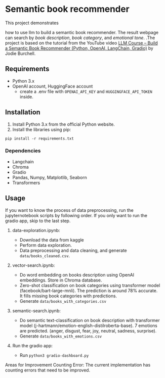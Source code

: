 # Semantic book recommender
This project demonstrates 


how to use llm to build a semantic book recommender. The result webpage can search by *book description*, *book category*, and *emotional tone*.
.The project is based on the tutorial from the YouTube video [LLM Course – Build a Semantic Book Recommender (Python, OpenAI, LangChain, Gradio)](https://www.youtube.com/watch?v=Q7mS1VHm3Yw&ab_channel=freeCodeCamp.org) by Jodie Burchell.

## Requirements
- Python 3.x
- OpenAI account, HuggingFace account
   - create a .env file with `OPENAI_API_KEY` and `HUGGINGFACE_API_TOKEN` inside.

## Installation
1. Install Python 3.x from the official Python website.
2. Install the libraries using pip:
```
pip install -r requirements.txt
```

### Dependencies
- Langchain
- Chroma
- Gradio
- Pandas, Numpy, Matplotlib, Seaborn
- Transformers

## Usage
If you want to know the process of data preprocessing, run the jupyternotebook scripts by following order. If you only want to run the gradio app, skip to the last step.
1. data-exploration.ipynb: 
    - Download the data from kaggle
    - Perform data exploration.
    - Data preprocessing and data cleaning, and generate `data/books_cleaned.csv`.
2. vector-search.ipynb: 
    - Do word embedding on books description using OpenAI embeddings. Store in Chroma database.
    - Zero-shot classification on book categories using transformer model (facebook/bart-large-mnli). The prediction is around 78% accurate. It fills missing book categories with predictions.
    - Generate `data/books_with_categories.csv`
3. semantic-search.ipynb:
    - Do semantic text-classification on book description with transformer model (j-hartmann/emotion-english-distilroberta-base). 7 emotions are predicted. (anger, disgust, fear, joy, neutral, sadness, surprise).
    - Generate `data/books_with_emotions.csv`

4. Run the gradio app:
    - Run `python3 gradio-dashboard.py`


Areas for Improvement
Counting Error: The current implementation has counting errors that need to be improved.
